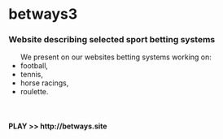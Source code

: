 # betways3

<h3>Website describing selected sport betting systems</h3>
<p>
<ul> We present on our websites betting systems working on:    
  <li>football,</li>
  <li>tennis,</li>
  <li>horse racings,</li>
  <li>roulette.</li>
</ul> </h2>
</p>
<br>
<h4>PLAY >>   http://betways.site</h4>
